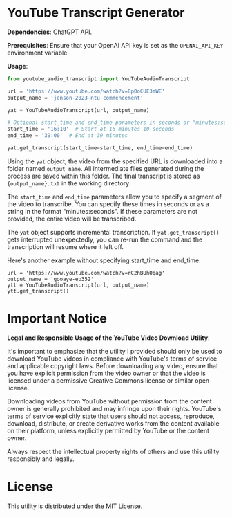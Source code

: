 # YouTube Transcript Generator

**Dependencies**: ChatGPT API.

**Prerequisites**: Ensure that your OpenAI API key is set as the `OPENAI_API_KEY` environment variable.

**Usage**:
```py
from youtube_audio_transcript import YouTubeAudioTranscript

url = 'https://www.youtube.com/watch?v=8p0oCUE3mWE'
output_name = 'jenson-2023-ntu-commencement'

yat = YouTubeAudioTranscript(url, output_name)

# Optional start_time and end_time parameters in seconds or "minutes:seconds" format
start_time = '16:10'  # Start at 16 minutes 10 seconds
end_time = '39:00'  # End at 39 minutes

yat.get_transcript(start_time=start_time, end_time=end_time)
```

Using the `yat` object, the video from the specified URL is downloaded into a folder named `output_name`. All intermediate files generated during the process are saved within this folder. The final transcript is stored as `{output_name}.txt` in the working directory.

The `start_time` and `end_time` parameters allow you to specify a segment of the video to transcribe. You can specify these times in seconds or as a string in the format "minutes:seconds". If these parameters are not provided, the entire video will be transcribed.

The `yat` object supports incremental transcription. If `yat.get_transcript()` gets interrupted unexpectedly, you can re-run the command and the transcription will resume where it left off.

Here's another example without specifying start_time and end_time:

```
url = 'https://www.youtube.com/watch?v=rC2hBUhOqag'
output_name = 'gooaye-ep352'
ytt = YouTubeAudioTranscript(url, output_name)
ytt.get_transcript()
```

# Important Notice
**Legal and Responsible Usage of the YouTube Video Download Utility**:

It's important to emphasize that the utility I provided should only be used to download YouTube videos in compliance with YouTube's terms of service and applicable copyright laws. Before downloading any video, ensure that you have explicit permission from the video owner or that the video is licensed under a permissive Creative Commons license or similar open license.

Downloading videos from YouTube without permission from the content owner is generally prohibited and may infringe upon their rights. YouTube's terms of service explicitly state that users should not access, reproduce, download, distribute, or create derivative works from the content available on their platform, unless explicitly permitted by YouTube or the content owner.

Always respect the intellectual property rights of others and use this utility responsibly and legally.

# License
This utility is distributed under the MIT License.